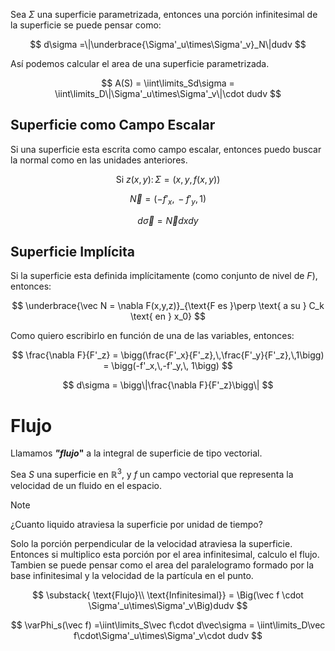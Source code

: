 Sea $\Sigma$ una superficie parametrizada, entonces una porción infinitesimal de la superficie se puede pensar como:

$$
d\sigma =\|\underbrace{\Sigma'_u\times\Sigma'_v}_N\|dudv
$$

Así podemos calcular el area de una superficie parametrizada.

$$
A(S) = \iint\limits_Sd\sigma = \iint\limits_D\|\Sigma'_u\times\Sigma'_v\|\cdot dudv
$$

## Superficie como Campo Escalar

Si una superficie esta escrita como campo escalar, entonces puedo buscar la normal como en las unidades anteriores.

$$
\text{Si }z(x,y):\,\Sigma = (x,y,f(x,y))
$$

$$
\vec N = (-f'_x,\,-f'_y,\,1)
$$

$$
d\vec\sigma = \vec Ndxdy
$$

## Superficie Implícita

Si la superficie esta definida implícitamente (como conjunto de nivel de $F$), entonces:

$$
\underbrace{\vec N = \nabla F(x,y,z)}_{\text{F es }\perp \text{ a su } C_k \text{ en } x_0}
$$

Como quiero escribirlo en función de una de las variables, entonces:

$$
\frac{\nabla F}{F'_z} = \bigg(\frac{F'_x}{F'_z},\,\frac{F'_y}{F'_z},\,1\bigg) = \bigg(-f'_x,\,-f'_y,\, 1\bigg)
$$

$$
d\sigma = \bigg\|\frac{\nabla F}{F'_z}\bigg\|
$$

# Flujo

Llamamos ***"flujo*"** a la integral de superficie de tipo vectorial.

Sea $S$ una superficie en $\mathbb{R}^3$, y $f$ un campo vectorial que representa la velocidad de un fluido en el espacio.

> [!note]
> ¿Cuanto liquido atraviesa la superficie por unidad de tiempo?


Solo la porción perpendicular de la velocidad atraviesa la superficie. Entonces si multiplico esta porción por el area infinitesimal, calculo el flujo. Tambien se puede pensar como el area del paralelogramo formado por la base infinitesimal y la velocidad de la partícula en el punto.

$$
\substack{
\text{Flujo}\\
\text{Infinitesimal}} = \Big(\vec f \cdot \Sigma'_u\times\Sigma'_v\Big)dudv
$$

$$
\varPhi_s(\vec f) =\iint\limits_S\vec f\cdot d\vec\sigma = \iint\limits_D\vec f\cdot\Sigma'_u\times\Sigma'_v\cdot dudv
$$